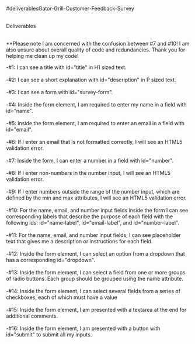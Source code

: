 #deliverablesGator-Grill-Customer-Feedback-Survey<br><br>

Deliverables <br><br>

**Please note I am concerned with the confusion between #7 and #10! I am also unsure about overall quality of code and redundancies. Thank you for helping me clean up my code!

-#1: I can see a title with id="title" in H1 sized text.<br><br>
-#2: I can see a short explanation with id="description" in P sized text.<br><br>
-#3: I can see a form with id="survey-form". <br><br>
-#4: Inside the form element, I am required to enter my name in a field with id="name".<br><br>
-#5: Inside the form element, I am required to enter an email in a field with id="email".<br><br>
-#6: If I enter an email that is not formatted correctly, I will see an HTML5 validation error.<br><br>
-#7: Inside the form, I can enter a number in a field with id="number".<br><br>
-#8: If I enter non-numbers in the number input, I will see an HTML5 validation error.<br><br>
-#9: If I enter numbers outside the range of the number input, which are defined by the min and max attributes, I will see an HTML5 validation error.<br><br>
-#10: For the name, email, and number input fields inside the form I can see corresponding labels that describe the purpose of each field with the following ids: id="name-label", id="email-label", and id="number-label".<br><br>
-#11: For the name, email, and number input fields, I can see placeholder text that gives me a description or instructions for each field.<br><br>
-#12: Inside the form element, I can select an option from a dropdown that has a corresponding id="dropdown".<br><br>
-#13: Inside the form element, I can select a field from one or more groups of radio buttons. Each group should be grouped using the name attribute.<br><br>
-#14: Inside the form element, I can select several fields from a series of checkboxes, each of which must have a value<br><br>
-#15: Inside the form element, I am presented with a textarea at the end for additional comments.<br><br>
-#16: Inside the form element, I am presented with a button with id="submit" to submit all my inputs.<br><br>



